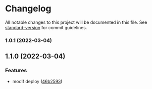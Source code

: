 # Changelog

All notable changes to this project will be documented in this file. See [standard-version](https://github.com/conventional-changelog/standard-version) for commit guidelines.

### 1.0.1 (2022-03-04)

## 1.1.0 (2022-03-04)


### Features

* modif deploy ([46b2593](https://github.com/Pierre-bit/devops-cd/commit/46b2593c8dbb64d3814bb2b7afab4d9dd0863c38))
